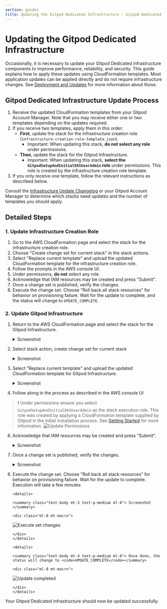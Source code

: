 ```yaml
---
section: guides
title: Updating the Gitpod Dedicated Infrastructure - Gitpod Dedicated docs
---
```


# Updating the Gitpod Dedicated Infrastructure

Occasionally, it is necessary to update your Gitpod Dedicated infrastructure components to improve performance,
reliability, and security. This guide explains how to apply these updates using CloudFormation templates. Most
application updates can be applied directly and do not require infrastructure changes.
See [Deployment and Updates](/docs/gitpod-dedicated/background/deployment-updates) for more information about those.

## Gitpod Dedicated Infrastructure Update Process

1. Receive the updated CloudFormation templates from your Gitpod Account Manager. Note that you may receive either one
   or two templates depending on the updates required.
2. If you receive two templates, apply them in this order:
    - **First**, update the stack for the infrastructure creation role (`infrastructure-creation-role-template.json`).
        - Important: When updating this stack, **do not select any role** under permissions.
    - **Then**, update the stack for the Gitpod Infrastructure.
        - Important: When updating this stack, **select the `GitpodSetupAndInitialEKSUserAdmin` role** under
          permissions. This role is created by the infrastructure creation role template.
3. If you only receive one template, follow the relevant instructions as described below.

Consult the [Infrastructure Update Changelog](/docs/gitpod-dedicated/reference/infrastructure-update-changelog) or your
Gitpod Account Manager to determine which stacks need updates and the number of templates you should apply.

## Detailed Steps

### 1. Update Infrastructure Creation Role

1. Go to the AWS CloudFormation page and select the stack for the infrastructure creation role.
2. Choose "Create change set for current stack" in the stack actions.
3. Select "Replace current template" and upload the updated CloudFormation template for the infrastructure creation
   role.
4. Follow the prompts in the AWS console UI.
5. Under permissions, **do not** select any role.
6. Acknowledge that IAM resources may be created and press "Submit".
7. Once a change set is published, verify the changes.
8. Execute the change set. Choose "Roll back all stack resources" for behavior on provisioning failure. Wait for the
   update to complete, and the status will change to `UPDATE_COMPLETE`.

### 2. Update Gitpod Infrastructure

1. Return to the AWS CloudFormation page and select the stack for the Gitpod Infrastructure.

     <details>

     <summary class="text-body mt-3 text-p-medium ml-6"> Screenshot </summary>

     <div class="ml-8 mt-macro">

    ![Configure AWS Environment Variables](/images/docs/gitpod-dedicated/guides/updating-gitpod-dedicated-infrastructure/navigate-aws-console.webp)

     </div>
     </details>

2. Select stack action, create change set for current stack

     <details>

     <summary class="text-body mt-3 text-p-medium ml-6"> Screenshot </summary>

     <div class="ml-8 mt-macro">

    ![Select stack from AWS console](/images/docs/gitpod-dedicated/guides/updating-gitpod-dedicated-infrastructure/select-stack.webp)

     </div>
     </details>

3. Select "Replace current template" and upload the updated CloudFormation template for Gitpod Infrastructure.

     <details>

     <summary class="text-body mt-3 text-p-medium ml-6"> Screenshot </summary>

     <div class="ml-8 mt-macro">

    ![Replace current template](/images/docs/gitpod-dedicated/guides/updating-gitpod-dedicated-infrastructure/replace-template.webp)

     </div>
     </details>

4. Follow along in the process as described in the AWS console UI

> ❗️ Under permissions ensure you select `GitpodSetupAndInitialEKSUserAdmin` as the stack execution role. This role was
> created by applying a CloudFormation template supplied by Gitpod in the initial installation process.
> See [Getting Started](/docs/gitpod-dedicated/guides/getting-started) for more information.
> ![Update Permissions](/images/docs/gitpod-dedicated/guides/updating-gitpod-dedicated-infrastructure/permissions-update.webp)

6.  Acknowledge that IAM resources may be created and press "Submit".

     <details>

     <summary class="text-body mt-3 text-p-medium ml-6"> Screenshot </summary>

     <div class="ml-8 mt-macro">

    ![ACK IAM Resources](/images/docs/gitpod-dedicated/guides/updating-gitpod-dedicated-infrastructure/ack-IAM-resources.webp)

     </div>
     </details>

7.  Once a change set is published, verify the changes.

     <details>

     <summary class="text-body mt-3 text-p-medium ml-6"> Screenshot </summary>

     <div class="ml-8 mt-macro">

    ![Set changes published](/images/docs/gitpod-dedicated/guides/updating-gitpod-dedicated-infrastructure/changes-published.webp)

     </div>
     </details>

8.  Execute the change set. Choose "Roll back all stack resources" for behavior on provisioning failure. Wait for the
    update to complete. Execution will take a few minutes

        <details>

        <summary class="text-body mt-3 text-p-medium ml-6"> Screenshot </summary>

        <div class="ml-8 mt-macro">

    ![Execute set changes](/images/docs/gitpod-dedicated/guides/updating-gitpod-dedicated-infrastructure/execute-change-set.webp)

        </div>
        </details>

        <details>

        <summary class="text-body mt-4 text-p-medium ml-6"> Once done, the status will change to <code>UPDATE_COMPLETE</code></summary>

        <div class="ml-8 mt-macro">

    ![Update completed](/images/docs/gitpod-dedicated/guides/updating-gitpod-dedicated-infrastructure/update-complete.webp)

        </div>
        </details>

Your Gitpod Dedicated infrastructure should now be updated successfully.

